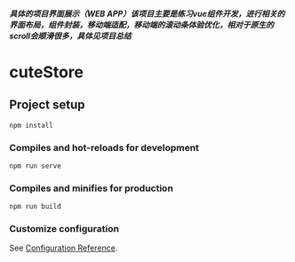 ##### 	具体的项目界面展示（WEB APP）该项目主要是练习vue组件开发，进行相关的界面布局，组件封装，移动端适配，移动端的滚动条体验优化，相对于原生的scroll会顺滑很多，具体见项目总结



# cuteStore

## Project setup
```
npm install
```

### Compiles and hot-reloads for development
```
npm run serve
```

### Compiles and minifies for production
```
npm run build
```

### Customize configuration
See [Configuration Reference](https://cli.vuejs.org/config/).
